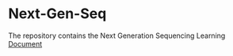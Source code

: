 # Next-Gen-Seq

The repository contains the Next Generation Sequencing Learning [Document](https://docs.google.com/document/d/1VQNA3gEQ6aj6dKoSFm5j5WZNMWvffn4tmDIP6H9RHSE/edit?usp=sharing)
